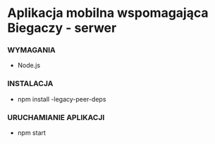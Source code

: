 # Aplikacja mobilna wspomagająca Biegaczy - serwer

### WYMAGANIA
- Node.js

### INSTALACJA
- npm install -legacy-peer-deps

### URUCHAMIANIE APLIKACJI
- npm start
